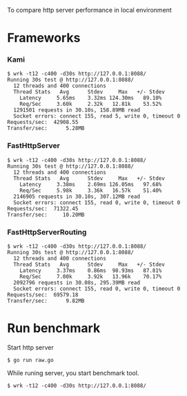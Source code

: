 To compare http server performance in local environment

# Frameworks

### Kami

```
$ wrk -t12 -c400 -d30s http://127.0.0.1:8088/
Running 30s test @ http://127.0.0.1:8088/
  12 threads and 400 connections
  Thread Stats   Avg      Stdev     Max   +/- Stdev
    Latency     5.65ms    3.32ms 124.30ms   89.10%
    Req/Sec     3.60k     2.32k   12.81k    53.52%
  1291501 requests in 30.10s, 158.89MB read
  Socket errors: connect 155, read 5, write 0, timeout 0
Requests/sec:  42908.55
Transfer/sec:      5.28MB
```

### FastHttpServer

```
$ wrk -t12 -c400 -d30s http://127.0.0.1:8088/
Running 30s test @ http://127.0.0.1:8088/
  12 threads and 400 connections
  Thread Stats   Avg      Stdev     Max   +/- Stdev
    Latency     3.38ms    2.69ms 126.05ms   97.68%
    Req/Sec     5.98k     3.36k   16.57k    51.40%
  2146905 requests in 30.10s, 307.12MB read
  Socket errors: connect 155, read 0, write 0, timeout 0
Requests/sec:  71322.45
Transfer/sec:     10.20MB
```

### FastHttpServerRouting

```
$ wrk -t12 -c400 -d30s http://127.0.0.1:8088/
Running 30s test @ http://127.0.0.1:8088/
  12 threads and 400 connections
  Thread Stats   Avg      Stdev     Max   +/- Stdev
    Latency     3.37ms    0.86ms  98.93ms   87.81%
    Req/Sec     7.00k     3.92k   13.96k    70.17%
  2092796 requests in 30.08s, 295.39MB read
  Socket errors: connect 155, read 0, write 0, timeout 0
Requests/sec:  69579.18
Transfer/sec:      9.82MB
```

# Run benchmark

Start http server

```
$ go run raw.go
```

While runing server, you start benchmark tool.

```
$ wrk -t12 -c400 -d30s http://127.0.0.1:8088/
```
